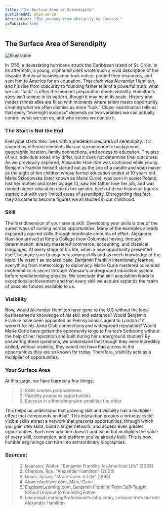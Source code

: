 ```yaml
---
title: "The Surface Area of Serendipity"
publishedAt: 2024-10-28
description: "The journey from obscurity to success."
isPublish: true
---
```

## The Surface Area of Serendipity


<Image
  src="/src/content/posts/Screenshot 2024-11-05 at 2.36.51 PM.png"
  alt="Illustration"
  width={1080}
  height={800}
  className="bg-secondary"
  caption=""
  contained
/>

In 1755, a devastating hurricane struck the Caribbean island of St. Croix. In its aftermath, a
young, orphaned clerk wrote such a vivid description of the disaster that local businessmen took
notice, pooled their resources, and sent him to America for an education. That clerk was
Alexander Hamilton, and his rise from obscurity to founding father tells of a powerful truth:
what we call "luck" is often the moment preparation meets visibility.
Hamilton's story isn't unique in its pattern, though it may be in its scale. History and modern
times alike are filled with moments where talent meets opportunity, creating what we often
dismiss as mere "luck." Closer examination tells us that every “overnight success” depends on
two variables we can actually control: what we can do, and who knows we can do it.

### The Start is Not the End

Everyone starts their lives with a predetermined area of serendipity. It is shaped by different
elements like our socioeconomic background, geographic location, family connections, and
access to education. The size of our individual areas may differ, but it does not determine final
outcomes. As we previously explored, Alexander Hamilton was orphaned while young.
Benjamin Franklin himself started out as the son of a candle and soap maker as the eight of ten
children whose formal education ended at 10 years old. Marie Sklodowska (later known as Marie
Curie), was born in soviet Poland, lost her mother and sister by age 10, saw her father lose her
job, and was denied higher education due to her gender. Each of these historical figures started
out with very limited areas of serendipity. Disregarding that fact, they all came to become figures
we all studied in our childhood.

### Skill

The first dimension of your area is skill. Developing your skills is one of the surest ways of
coming across opportunities. Many of the examples already explored acquired skills through
inordinate amounts of effort. Alexander Hamilton arrived at King's College (now Columbia)
having, through determination, already mastered commerce, accounting, and classical languages.
At every stage of his life, when a new opportunity presented itself, he made sure to acquire as
many skills and as much knowledge of the topic. He wasn't an isolated case. Benjamin Franklin
intentionally learned everything from meteorology to diplomacy. Marie Curie mastered advanced
mathematics in secret through Warsaw's underground education system before revolutionizing
physics. We conclude that skill acquisition leads to exceptional achievement and that every skill
we acquire expands the realm of possible futures available to us.

### Visibility

Now, would Alexander Hamilton have gone to the U.S without the local businessmen’s
knowledge of his skill and existence? Would Benjamin Franklin have been appointed as
Pennsylvania’s agent to London if it weren’t for his Junto Club connections and widespread
reputation? Would Marie Curie have gotten the opportunity to go to France’s Sorbonne without
the help of her reputation she built during her underground studies? By answering these
questions, we understand that though they were incredibly skilled, without visibility, they would
not have had access to the opportunities they are so known for today. Therefore, visibility acts as
a multiplier of opportunities.

### Your Surface Area

At this stage, we have learned a few things:

> 1. Skills creates preparedness
> 2. Visibility produces opportunities
> 3. Success in either dimension amplifies the other

This helps us understand that growing skill and visibility has a multiplier effect that compounds
on itself. This interaction creates a virtuous cycle: visible skills attract a network that presents
opportunities, through which you gain new skills, build a larger network, and access even greater
opportunities. Each new addition doesn’t add value but multiplies the value of every skill,
connection, and platform you've already built. This is how humble beginnings can turn into
extraordinary biographies.

### Sources:

> 1. Isaacson, Walter. "Benjamin Franklin: An American Life" (2003)
> 2. Chernow, Ron. "Alexander Hamilton" (2004)
> 3. Quinn, Susan. "Marie Curie: A Life" (1995)
> 4. AtomicArchives.com, Marie Curie
> 5. ElephantLearning.com, Benjamin Franklin: From Self-Taught School Dropout to Founding Father
> 6. Learning4LearningProfessionals (l4lp.com), Lessons from the real Alexander Hamilton

[multae requirit primi]: http://heu.io/
[si]: http://infelixlucina.net/mutati
